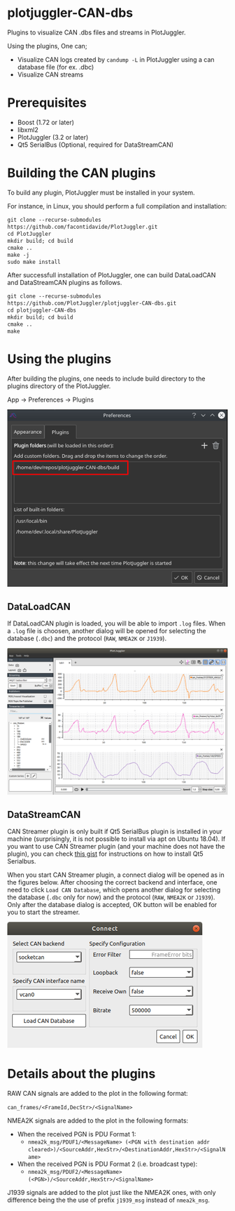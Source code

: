 # plotjuggler-CAN-dbs
Plugins to visualize CAN .dbs files and streams in PlotJuggler.

Using the plugins, One can;
  * Visualize CAN logs created by `candump -L` in PlotJuggler using a can database file (for ex. .dbc)
  * Visualize CAN streams

# Prerequisites
  * Boost (1.72 or later)
  * libxml2
  * PlotJuggler (3.2 or later)
  * Qt5 SerialBus (Optional, required for DataStreamCAN)

# Building the CAN plugins

To build any plugin, PlotJuggler must be installed in your system.

For instance, in Linux, you should perform a full compilation and installation:

```
git clone --recurse-submodules https://github.com/facontidavide/PlotJuggler.git
cd PlotJuggler
mkdir build; cd build
cmake ..
make -j
sudo make install
```
After successfull installation of PlotJuggler, one can build DataLoadCAN and DataStreamCAN plugins as follows.
```
git clone --recurse-submodules https://github.com/PlotJuggler/plotjuggler-CAN-dbs.git
cd plotjuggler-CAN-dbs
mkdir build; cd build
cmake ..
make

```

# Using the plugins

After building the plugins, one needs to include build directory to the plugins directory of the PlotJuggler.

App -> Preferences -> Plugins

![CanPluginInclude](docs/CanPluginInclude.png "CanPluginInclude snapshot")

## DataLoadCAN

If DataLoadCAN plugin is loaded, you will be able to import `.log` files. When a `.log` file is choosen, another dialog will be opened for selecting the database (`.dbc`) and the protocol (`RAW`, `NMEA2K` or `J1939`).

![DataLoadCAN](docs/DataLoadCAN.png "DataLoadCAN snapshot")

## DataStreamCAN

CAN Streamer plugin is only built if Qt5 SerialBus plugin is installed in your machine (surprisingly, it is not possible to install via apt on Ubuntu 18.04).
If you want to use CAN Streamer plugin (and your machine does not have the plugin), you can check [this gist](https://gist.github.com/awesomebytes/ed90785324757b03c8f01e3ffa36d436) for instructions on how to install Qt5 Serialbus.

When you start CAN Streamer plugin, a connect dialog will be opened as in the figures below. After choosing the correct backend and interface, one need to click `Load CAN Database`, which opens another dialog for selecting the database (`.dbc` only for now) and the protocol (`RAW`, `NMEA2K` or `J1939`). Only after the database dialog is accepted, OK button will be enabled for you to start the streamer.

![DataStreamCAN](docs/DatabaseLoaded.png "DataStreamCAN connect, database loaded.")

# Details about the plugins

RAW CAN signals are added to the plot in the following format:

`can_frames/<FrameId,DecStr>/<SignalName>`

NMEA2K signals are added to the plot in the following formats:

* When the received PGN is PDU Format 1:
  * `nmea2k_msg/PDUF1/<MessageName> (<PGN with destination addr cleared>)/<SourceAddr,HexStr>/<DestinationAddr,HexStr>/<SignalName>`
* When the received PGN is PDU Format 2 (i.e. broadcast type):
  * `nmea2k_msg/PDUF2/<MessageName> (<PGN>)/<SourceAddr,HexStr>/<SignalName>`

J1939 signals are added to the plot just like the NMEA2K ones, with only difference being the the use of prefix `j1939_msg` instead of `nmea2k_msg`.
